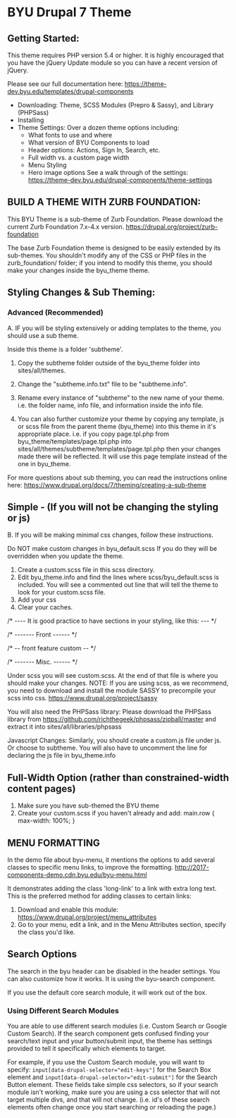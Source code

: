 # BYU Drupal 7 Theme

## Getting Started:

This theme requires PHP version 5.4 or higher. It is highly encouraged that you 
have the jQuery Update module so you can have a recent version of jQuery.

Please see our full documentation here: 
https://theme-dev.byu.edu/templates/drupal-components
- Downloading: Theme, SCSS Modules (Prepro & Sassy), and Library (PHPSass)
- Installing
- Theme Settings: Over a dozen theme options including:
    * What fonts to use and where
    * What version of BYU Components to load
    * Header options: Actions, Sign In, Search, etc.
    * Full width vs. a custom page width
    * Menu Styling
    * Hero image options
See a walk through of the settings:
https://theme-dev.byu.edu/drupal-components/theme-settings
 
## BUILD A THEME WITH ZURB FOUNDATION:

This BYU Theme is a sub-theme of Zurb Foundation. Please download the current 
Zurb Foundation 7.x-4.x version. https://drupal.org/project/zurb-foundation

The base Zurb Foundation theme is designed to be easily extended by its 
sub-themes. You shouldn't modify any of the CSS or PHP files in the 
zurb_foundation/ folder; if you intend to modify this theme, you should make 
your changes inside the byu_theme theme.


## Styling Changes & Sub Theming:
### Advanced (Recommended)
A. IF you will be styling extensively or adding templates to the theme, you 
should use a sub theme. 

Inside this theme is a folder 'subtheme'.
1. Copy the subtheme folder outside of the byu_theme folder into 
   sites/all/themes.
2. Change the "subtheme.info.txt" file to be "subtheme.info".
3. Rename every instance of "subtheme" to the new name of your theme.
    i.e. the folder name, info file, and information inside the info file.

4. You can also further customize your theme by copying any template, js or scss
file from the parent theme (byu_theme) into this theme in it's appropriate 
place. 
    i.e. if you copy page.tpl.php from byu_theme/templates/page.tpl.php into 
    sites/all/themes/subtheme/templates/page.tpl.php then your changes made 
    there will be reflected. It will use this page template instead of the one 
    in byu_theme.

For more questions about sub theming, you can read the instructions online here:
https://www.drupal.org/docs/7/theming/creating-a-sub-theme

## Simple - (If you will not be changing the styling or js)
B. If you will be making minimal css changes, follow these instructions.

Do NOT make custom changes in byu_default.scss
If you do they will be overridden when you update the theme.

1. Create a custom.scss file in this scss directory.
2. Edit byu_theme.info and find the lines where scss/byu_default.scss is 
   included. You will see a commented out line that will tell the theme to look 
   for your custom.scss file.
3. Add your css
4. Clear your caches.

/* ---- It is good practice to have sections in your styling, like this:  --- */

/* ------- Front ------ */

/* -- front feature custom -- */

/* ------- Misc. ------ */

Under scss you will see custom.scss. At the end of that file is where you should
make your changes. NOTE: If you are using scss, as we recommend, you need to 
download and install the module SASSY to precompile your scss into css.
https://www.drupal.org/project/sassy

You will also need the PHPSass library:
Please download the PHPSass library from
https://github.com/richthegeek/phpsass/zipball/master and extract it into 
sites/all/libraries/phpsass

Javascript Changes:
Similarly, you should create a custom.js file under js. Or choose to subtheme.
You will also have to uncomment the line for declaring the js file in 
byu_theme.info



## Full-Width Option (rather than constrained-width content pages)
1. Make sure you have sub-themed the BYU theme
2. Create your custom.scss if you haven't already and add:
    main.row {
        max-width: 100%;
    }

## MENU FORMATTING

In the demo file about byu-menu, it mentions the options to add several classes 
to specific menu links, to improve the formatting.
http://2017-components-demo.cdn.byu.edu/byu-menu.html

It demonstrates adding the class 'long-link' to a link with extra long text.
This is the preferred method for adding classes to certain links:

1. Download and enable this module:
https://www.drupal.org/project/menu_attributes
2. Go to your menu, edit a link, and in the Menu Attributes section, specify the
class you'd like.


## Search Options
The search in the byu header can be disabled in the header settings.
You can also customize how it works. It is using the byu-search component. 

If you use the default core search module, it will work out of the box.

### Using Different Search Modules
You are able to use different search modules (i.e. Custom Search or Google 
Custom Search). If the search component gets confused finding your search/text 
input and your button/submit input, the theme has settings provided to tell it 
specifically which elements to target.

For example, if you use the Custom Search module, you will want to specify:
`input[data-drupal-selector="edit-keys"]` for the Search Box element
and 
`input[data-drupal-selector="edit-submit"]` for the Search Button element.
These fields take simple css selectors, so if your search module isn't working, 
make sure you are using a css selector that will not target multiple divs, and 
that will not change. (i.e. id's of these search elements often change once you 
start searching or reloading the page.)
